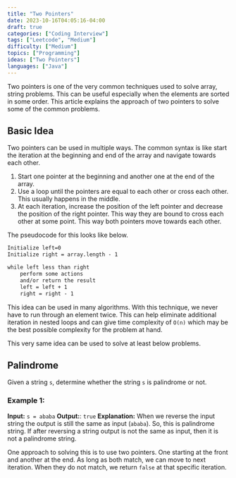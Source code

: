 ```yaml
---
title: "Two Pointers"
date: 2023-10-16T04:05:16-04:00
draft: true
categories: ["Coding Interview"]
tags: ["Leetcode", "Medium"]
difficulty: ["Medium"]
topics: ["Programming"]
ideas: ["Two Pointers"]
languages: ["Java"]
---
```


Two pointers is one of the very common techniques used to solve array, string problems. This can be useful especially when the elements are sorted in some order. This article explains the approach of two pointers to solve some of the common problems.
<!--more-->

## Basic Idea

Two pointers can be used in multiple ways. The common syntax is like start the iteration at the beginning and end of the array and navigate towards each other.

1. Start one pointer at the beginning and another one at the end of the array.
2. Use a loop until the pointers are equal to each other or cross each other. This usually happens in the middle.
3. At each iteration, increase the position of the left pointer and decrease the position of the right pointer. This way they are bound to cross each other at some point. This way both pointers move towards each other.

The pseudocode for this looks like below.

```markdown
Initialize left=0
Initialize right = array.length - 1

while left less than right
    perform some actions
    and/or return the result
    left = left + 1
    right = right - 1
```

This idea can be used in many algorithms. With this technique, we never have to run through an element twice. This can help eliminate additional iteration in nested loops and can give time complexity of `O(n)` which may be the best possible complexity for the problem at hand.

This very same idea can be used to solve at least below problems.

## Palindrome

Given a string `s`, determine whether the string `s` is palindrome or not.

### Example 1:

**Input:** `s = ababa`
**Output:**: `true`
**Explanation:** When we reverse the input string the output is still the same as input (`ababa`). So, this is palindrome string. If after reversing a string output is not the same as input, then it is not a palindrome string.

One approach to solving this is to use two pointers. One starting at the front and another at the end. As long as both match, we can move to next iteration. When they do not match, we return `false` at that specific iteration.